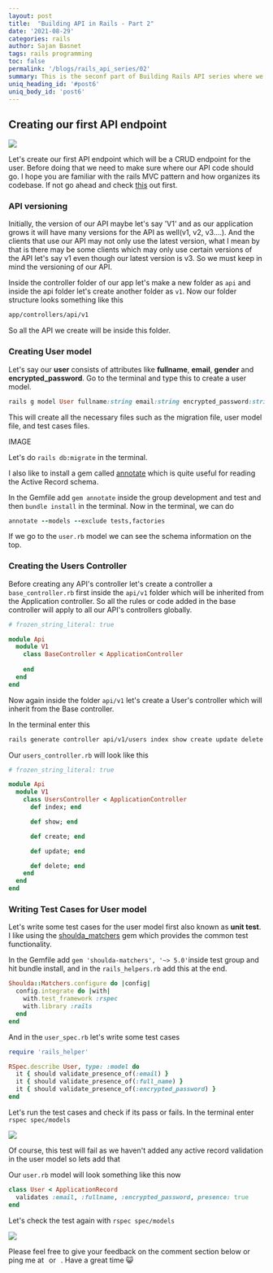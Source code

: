 ```yaml
---
layout: post
title:  "Building API in Rails - Part 2"
date: '2021-08-29'
categories: rails
author: Sajan Basnet
tags: rails programming
toc: false
permalink: '/blogs/rails_api_series/02'
summary: This is the seconf part of Building Rails API series where we will build our first api endpoints while following some TDD.
uniq_heading_id: '#post6'
uniq_body_id: 'post6'
---
```


## Creating our first API endpoint 

<img class= "img-fluid img-thumbnail img-space" src="{{site.baseurl}}/assets/img/programmer.jpeg">

Let's create our first API endpoint which will be a CRUD endpoint for the user. Before doing that we need to make sure where our API code should go. I hope you are familiar with the rails MVC pattern and how organizes its codebase. If not go ahead and check [this](https://hackernoon.com/understanding-your-rails-application-structure-r8w32xj) out first. 

### API versioning

Initially, the version of our API maybe let's say 'V1' and as our application grows it will have many versions for the API as well(v1, v2, v3....). And the clients that use our API may not only use the latest version, what I mean by that is there may be some clients which may only use certain versions of the API let's say v1 even though our latest version is v3. So we must keep in mind the versioning of our API.

Inside the controller folder of our app let's make a new folder as `api` and inside the api folder let's create another folder as `v1`. Now our folder structure looks something like this 

```bash
app/controllers/api/v1
```

So all the API we create will be inside this folder.

### Creating User model

Let's say our **user** consists of attributes like **fullname**, **email**, **gender** and **encrypted_password**. Go to the terminal and type this to create a user model.

```ruby
rails g model User fullname:string email:string encrypted_password:string gender:integer
```

This will create all the necessary files such as the migration file, user model file, and test cases files.

IMAGE

Let's do `rails db:migrate` in the terminal. 

I also like to install a gem called [annotate](https://github.com/ctran/annotate_models) which is quite useful for reading the Active Record schema.

In the Gemfile add `gem annotate` inside the group development and test and then `bundle install` in the terminal. Now in the terminal, we can do 

```ruby
annotate --models --exclude tests,factories
```

If we go to the `user.rb` model we can see the schema information on the top.

### Creating the Users Controller

Before creating any API's controller let's create a controller a `base_controller.rb` first inside the `api/v1` folder which will be inherited from the Application controller. So all the rules or code added in the base controller will apply to all our API's controllers globally.

```ruby
# frozen_string_literal: true

module Api
  module V1
    class BaseController < ApplicationController
      
    end
  end
end

```

Now again inside the folder `api/v1` let's create a User's controller which will inherit from the Base controller.

In the terminal enter this 

```bash
rails generate controller api/v1/users index show create update delete
```

Our `users_controller.rb` will look like this

```ruby
# frozen_string_literal: true

module Api
  module V1
    class UsersController < ApplicationController
      def index; end

      def show; end

      def create; end

      def update; end

      def delete; end
    end
  end
end

```

### Writing Test Cases for User model

Let's write some test cases for the user model first also known as **unit test**. I like using the [shoulda_matchers](https://github.com/thoughtbot/shoulda-matchers) gem which provides the common test functionality.

In the Gemfile add `gem 'shoulda-matchers', '~> 5.0'`inside test group and hit bundle install, and in the `rails_helpers.rb` add this at the end.

```ruby
Shoulda::Matchers.configure do |config|
  config.integrate do |with|
    with.test_framework :rspec
    with.library :rails
  end
end

```

And in the `user_spec.rb` let's write some test cases

```ruby
require 'rails_helper'

RSpec.describe User, type: :model do
  it { should validate_presence_of(:email) }
  it { should validate_presence_of(:full_name) }
  it { should validate_presence_of(:encrypted_password) }
end

```

Let's run the test cases and check if its pass or fails. In the terminal enter `rspec spec/models`

<img class= "img-fluid img-thumbnail img-space" src="{{site.baseurl}}/assets/img/fail.png">

Of course, this test will fail as we haven't added any active record validation in the user model so lets add that

Our `user.rb` model will look something like this now

```ruby
class User < ApplicationRecord
  validates :email, :fullname, :encrypted_password, presence: true
end

```

Let's check the test again with `rspec spec/models`

<img class= "img-fluid img-thumbnail img-space" src="{{site.baseurl}}/assets/img/pass.png">

Please feel free to give your feedback on the comment section below or ping me at <a aria-label="Send email" href="mailto:sajanbasnet75@gmail.com"><i class="icon fa fa-envelope" style="font-size:32px; margin: 0px 3px;"></i></a> or  <a aria-label="My LinkedIn" target="_blank" href="https://www.linkedin.com/in/sajan-basnet-b4b1b0148/"><i class="icon fa fa-linkedin-square" style="font-size:32px; margin: 0px 3px;" aria-hidden="true"></i></a>. Have a great time :smiley_cat: